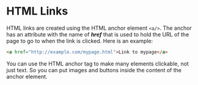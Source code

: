 # HTML Links

HTML links are created using the HTML anchor element ```<a/>```.  The anchor has an attribute with the name of ***href*** that is used to hold the URL of the page to go to when the link is clicked.  Here is an example:

```html
<a href="http://example.com/mypage.html">Link to mypage</a>
```

You can use the HTML anchor tag to make many elements clickable, not just text.  So you can put images and buttons inside the content of the anchor element.

